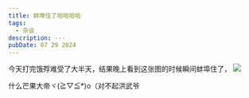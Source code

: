 ```yaml
---
title: 蚌埠住了哈哈哈哈
tags:
  - 杂谈
description: ···
pubDate: 07 29 2024
---
```

今天打完饿殍难受了大半天，结果晚上看到这张图的时候瞬间蚌埠住了，
![](https://cdn.jsdelivr.net/gh/JinHao0007/Blog@main/QQ%E6%88%AA%E5%9B%BE20240729235110.png)

什么芒果大帝ヾ(≧▽≦*)o（对不起洪武爷